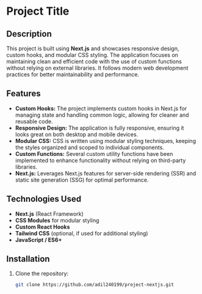 # Project Title

## Description

This project is built using **Next.js** and showcases responsive design, custom hooks, and modular CSS styling. The application focuses on maintaining clean and efficient code with the use of custom functions without relying on external libraries. It follows modern web development practices for better maintainability and performance.

## Features

- **Custom Hooks:** The project implements custom hooks in Next.js for managing state and handling common logic, allowing for cleaner and reusable code.
- **Responsive Design:** The application is fully responsive, ensuring it looks great on both desktop and mobile devices.
- **Modular CSS:** CSS is written using modular styling techniques, keeping the styles organized and scoped to individual components.
- **Custom Functions:** Several custom utility functions have been implemented to enhance functionality without relying on third-party libraries.
- **Next.js:** Leverages Next.js features for server-side rendering (SSR) and static site generation (SSG) for optimal performance.

## Technologies Used

- **Next.js** (React Framework)
- **CSS Modules** for modular styling
- **Custom React Hooks**
- **Tailwind CSS** (optional, if used for additional styling)
- **JavaScript / ES6+**

## Installation

1. Clone the repository:
   ```bash
   git clone https://github.com/adil240199/project-nextjs.git
   ```
